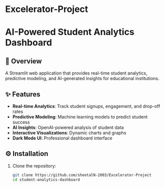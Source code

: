 # Excelerator-Project
# AI-Powered Student Analytics Dashboard

## 📌 Overview

A Streamlit web application that provides real-time student analytics, predictive modeling, and AI-generated insights for educational institutions.

## ✨ Features

- **Real-time Analytics**: Track student signups, engagement, and drop-off rates
- **Predictive Modeling**: Machine learning models to predict student success
- **AI Insights**: OpenAI-powered analysis of student data
- **Interactive Visualizations**: Dynamic charts and graphs
- **Dark Mode UI**: Professional dashboard interface

## ⚙️ Installation

1. Clone the repository:
   ```bash
   git clone https://github.com/sheetalN-2003/Excelerator-Project
   cd student-analytics-dashboard
